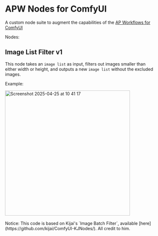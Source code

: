 # APW Nodes for ComfyUI
A custom node suite to augment the capabilities of the [AP Workflows for ComfyUI](https://perilli.com/ai/comfyui/)

Nodes:

## Image List Filter v1

This node takes an `image list` as input, filters out images smaller than either width or height, and outputs a new `image list` without the excluded images.

Example:

<img width="412" alt="Screenshot 2025-04-25 at 10 41 17" src="https://github.com/user-attachments/assets/fb6d802b-413a-4e04-9252-b84174ae4769" />  
<br /><br />
Notice: This code is based on Kijai's `Image Batch Filter`, available [here](https://github.com/kijai/ComfyUI-KJNodes/). All credit to him.
